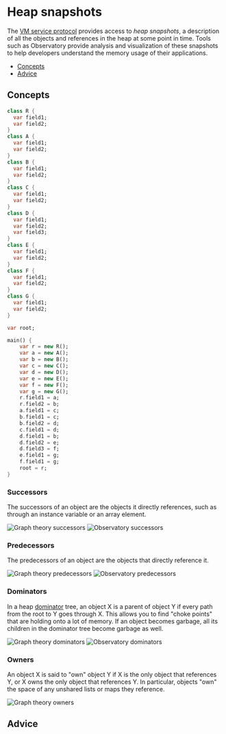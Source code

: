 # Heap snapshots

The [VM service protocol](../vm/service/service.md) provides access to _heap snapshots_, a description of all the objects and references in the heap at some point in time. Tools such as Observatory provide analysis and visualization of these snapshots to help developers understand the memory usage of their applications.

* [Concepts](#concepts)
* [Advice](#concepts)

## Concepts

```dart
class R {
  var field1;
  var field2;
}
class A {
  var field1;
  var field2;
}
class B {
  var field1;
  var field2;
}
class C {
  var field1;
  var field2;
}
class D {
  var field1;
  var field2;
  var field3;
}
class E {
  var field1;
  var field2;
}
class F {
  var field1;
  var field2;
}
class G {
  var field1;
  var field2;
}

var root;

main() {
    var r = new R();
    var a = new A();
    var b = new B();
    var c = new C();
    var d = new D();
    var e = new E();
    var f = new F();
    var g = new G();
    r.field1 = a;
    r.field2 = b;
    a.field1 = c;
    b.field1 = c;
    b.field2 = d;
    c.field1 = d;
    d.field1 = b;
    d.field2 = e;
    d.field3 = f;
    e.field1 = g;
    f.field1 = g;
    root = r;
}
```

### Successors

The successors of an object are the objects it directly references, such as through an instance variable or an array element.

![Graph theory successors](images/successors.svg)
![Observatory successors](images/observatory-successors.png)

### Predecessors

The predecessors of an object are the objects that directly reference it.

![Graph theory predecessors](images/predecessors.svg)
![Observatory predecessors](images/observatory-predecessors.png)

### Dominators

In a heap [dominator](https://en.wikipedia.org/wiki/Dominator_(graph_theory)) tree, an object X is a parent of object Y if every path from the root to Y goes through X. This allows you to find "choke points" that are holding onto a lot of memory. If an object becomes garbage, all its children in the dominator tree become garbage as well.

![Graph theory dominators](images/dominators.svg)
![Observatory dominators](images/observatory-dominators.png)

### Owners

An object X is said to "own" object Y if X is the only object that references Y, or X owns the only object that references Y. In particular, objects "own" the space of any unshared lists or maps they reference.

![Graph theory owners](images/owners.svg)

## Advice
